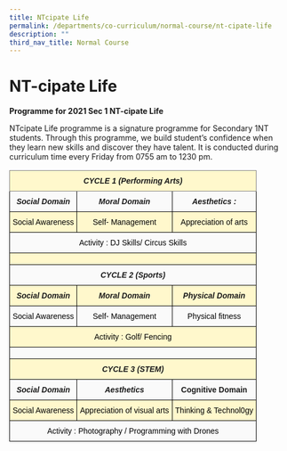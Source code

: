 ```yaml
---
title: NTcipate Life
permalink: /departments/co-curriculum/normal-course/nt-cipate-life
description: ""
third_nav_title: Normal Course
---
```

# NT-cipate Life
**Programme for 2021 Sec 1 NT-cipate Life**

NTcipate Life programme is a signature programme for Secondary 1NT students. Through this programme, we build student’s confidence when they learn new skills and discover they have talent.
It is conducted during curriculum time every Friday from 0755 am to 1230 pm.

<style type="text/css">
.tg  {border-collapse:collapse;border-spacing:0;}
.tg td{border-color:black;border-style:solid;border-width:1px;font-family:Arial, sans-serif;font-size:14px;
  overflow:hidden;padding:10px 5px;word-break:normal;}
.tg th{border-color:black;border-style:solid;border-width:1px;font-family:Arial, sans-serif;font-size:14px;
  font-weight:normal;overflow:hidden;padding:10px 5px;word-break:normal;}
.tg .tg-jzn6{background-color:#FFF8CC;font-style:italic;font-weight:bold;text-align:center;vertical-align:top}
.tg .tg-rsmr{background-color:#FAFAFA;font-style:italic;font-weight:bold;text-align:center;vertical-align:top}
.tg .tg-fc1j{background-color:#FFF8CC;border-color:inherit;font-style:italic;font-weight:bold;text-align:center;vertical-align:top}
.tg .tg-9kzw{background-color:#FFF8CC;text-align:center;vertical-align:top}
.tg .tg-1s0b{background-color:#FAFAFA;text-align:center;vertical-align:top}
.tg .tg-9rv8{background-color:#FFF8CC;text-align:center;vertical-align:middle}
.tg .tg-2s1h{background-color:#FAFAFA;text-align:center;vertical-align:middle}
.tg .tg-p330{background-color:#FAFAFA;font-weight:bold;text-align:center;vertical-align:top}
</style>
<table class="tg">
<thead>
  <tr>
    <th class="tg-fc1j" colspan="3">CYCLE 1 (Performing Arts)</th>
  </tr>
</thead>
<tbody>
  <tr>
    <td class="tg-rsmr">Social Domain</td>
    <td class="tg-rsmr">Moral Domain</td>
    <td class="tg-rsmr">Aesthetics :</td>
  </tr>
  <tr>
    <td class="tg-9kzw"><span style="font-weight:400;color:#000">Social Awareness</span></td>
    <td class="tg-9kzw"><span style="font-weight:400;color:#000">Self- Management</span></td>
    <td class="tg-9kzw"><span style="font-weight:400;color:#000">Appreciation of arts</span></td>
  </tr>
  <tr>
    <td class="tg-1s0b" colspan="3"><span style="font-weight:400;color:#000">Activity : DJ Skills/ Circus Skills</span></td>
  </tr>
  <tr>
    <td class="tg-9rv8" colspan="3"></td>
  </tr>
  <tr>
    <td class="tg-rsmr" colspan="3">CYCLE 2 (Sports)</td>
  </tr>
  <tr>
    <td class="tg-jzn6">Social Domain</td>
    <td class="tg-jzn6">Moral Domain</td>
    <td class="tg-jzn6">Physical Domain</td>
  </tr>
  <tr>
    <td class="tg-1s0b"><span style="font-weight:400;color:#000">Social Awareness</span></td>
    <td class="tg-1s0b"><span style="font-weight:400;color:#000">Self- Management</span></td>
    <td class="tg-1s0b"><span style="font-weight:400;color:#000">Physical fitness</span></td>
  </tr>
  <tr>
    <td class="tg-9kzw" colspan="3"><span style="font-weight:400;color:#000">Activity : Golf/ Fencing</span></td>
  </tr>
  <tr>
    <td class="tg-2s1h" colspan="3"></td>
  </tr>
  <tr>
    <td class="tg-jzn6" colspan="3">CYCLE 3 (STEM)</td>
  </tr>
  <tr>
    <td class="tg-rsmr">Social Domain</td>
    <td class="tg-rsmr">Aesthetics</td>
    <td class="tg-p330">Cognitive Domain</td>
  </tr>
  <tr>
    <td class="tg-9kzw"><span style="font-weight:400;color:#000">Social Awareness</span></td>
    <td class="tg-9kzw"><span style="font-weight:400;color:#000">Appreciation of visual arts</span></td>
    <td class="tg-9kzw"><span style="font-weight:400;color:#000">Thinking &amp; Technol0gy</span></td>
  </tr>
  <tr>
    <td class="tg-1s0b" colspan="3"><span style="font-weight:400;color:#000">Activity : Photography / Programming with Drones</span></td>
  </tr>
</tbody>
</table>
